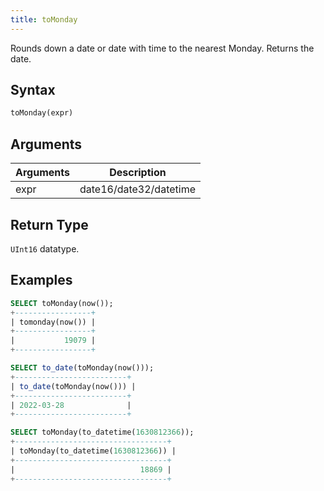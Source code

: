 ```yaml
---
title: toMonday
---
```


Rounds down a date or date with time to the nearest Monday.
Returns the date.

## Syntax

```sql
toMonday(expr)
```

## Arguments

| Arguments   | Description |
| ----------- | ----------- |
| expr | date16/date32/datetime |

## Return Type
`UInt16` datatype.

## Examples

```sql
SELECT toMonday(now());
+-----------------+
| tomonday(now()) |
+-----------------+
|           19079 |
+-----------------+

SELECT to_date(toMonday(now()));
+-------------------------+
| to_date(toMonday(now())) |
+-------------------------+
| 2022-03-28              |
+-------------------------+

SELECT toMonday(to_datetime(1630812366));
+----------------------------------+
| toMonday(to_datetime(1630812366)) |
+----------------------------------+
|                            18869 |
+----------------------------------+

```
